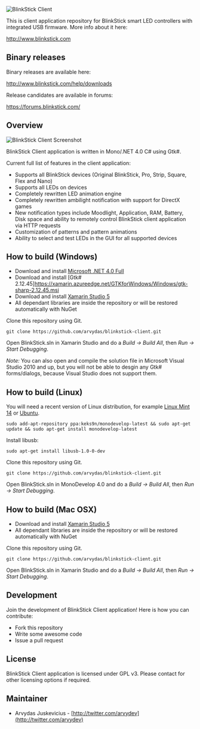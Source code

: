 ![BlinkStick Client](https://www.blinkstick.com/system/resources/logos/blinkstick-client.png)

This is client application repository for BlinkStick smart LED controllers with integrated USB firmware. More info about it here:

http://www.blinkstick.com

Binary releases
---------------

Binary releases are available here:

http://www.blinkstick.com/help/downloads

Release candidates are available in forums:

https://forums.blinkstick.com/

Overview
--------

![BlinkStick Client Screenshot](http://www.blinkstick.com/system/resources/screenshots/blinkstick-client.png)

BlinkStick Client application is written in Mono/.NET 4.0 C# using Gtk#.

Current full list of features in the client application:

* Supports all BlinkStick devices (Original BlinkStick, Pro, Strip, Square, Flex and Nano)
* Supports all LEDs on devices
* Completely rewritten LED animation engine
* Completely rewritten ambilight notification with support for DirectX games
* New notification types include Moodlight, Application, RAM, Battery, Disk space and ability to remotely control BlinkStick client application via HTTP requests
* Customization of patterns and pattern animations
* Ability to select and test LEDs in the GUI for all supported devices

How to build (Windows)
----------------------

* Download and install [Microsoft .NET 4.0 Full](http://www.microsoft.com/en-gb/download/details.aspx?id=17718)
* Download and install [Gtk# 2.12.45]https://xamarin.azureedge.net/GTKforWindows/Windows/gtk-sharp-2.12.45.msi
* Download and install [Xamarin Studio 5](http://download.xamarin.com/studio/Windows/XamarinStudio-5.9.5.9-0.msi)
* All dependant libraries are inside the repository or will be restored automatically with NuGet

Clone this repository using Git.

```
git clone https://github.com/arvydas/blinkstick-client.git
```

Open BlinkStick.sln in Xamarin Studio and do a _Build -> Build All_, then _Run -> Start Debugging_.

*Note:* You can also open and compile the solution file in Microsoft Visual Studio 2010 and up, but 
you will not be able to desgin any Gtk# forms/dialogs, because Visual Studio does not support them.

How to build (Linux)
--------------------

You will need a recent version of Linux distribution, 
for example [Linux Mint 14](http://www.linuxmint.com/) or [Ubuntu](http://www.ubuntu.com/).

```
sudo add-apt-repository ppa:keks9n/monodevelop-latest && sudo apt-get update && sudo apt-get install monodevelop-latest
```

Install libusb:

```
sudo apt-get install libusb-1.0-0-dev
```

Clone this repository using Git.

```
git clone https://github.com/arvydas/blinkstick-client.git
```

Open BlinkStick.sln in MonoDevelop 4.0 and do a _Build -> Build All_, then _Run -> Start Debugging_.

How to build (Mac OSX)
----------------------

* Download and install [Xamarin Studio 5](http://monodevelop.com/Download)
* All dependant libraries are inside the repository or will be restored automatically with NuGet

Clone this repository using Git.

```
git clone https://github.com/arvydas/blinkstick-client.git
```

Open BlinkStick.sln in Xamarin Studio and do a _Build -> Build All_, then _Run -> Start Debugging_.

Development
-----------

Join the development of BlinkStick Client application! Here is how you can contribute:

* Fork this repository
* Write some awesome code
* Issue a pull request

License
-------

BlinkStick Client application is licensed under GPL v3. Please contact for other 
licensing options if required.

Maintainer
----------

* Arvydas Juskevicius - [http://twitter.com/arvydev](http://twitter.com/arvydev)
